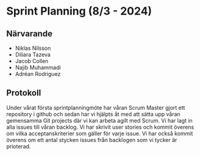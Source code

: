 # Sprint Planning (8/3 -  2024)

## Närvarande
* Niklas Nilsson
* Diliara Tazeva
* Jacob Collen
* Najib Muhammadi
* Adréan Rodriguez

## Protokoll

Under vårat första sprintplanningmöte har våran Scrum Master gjort ett repository i github och sedan har vi hjälpts åt med att sätta upp våran gemensamma Git projects där vi kan arbeta agilt med Scrum.
Vi har lagt in alla issues till våran backlog. Vi har skrivit user stories och kommit överens om vilka acceptanskriterier som gäller för varje issue.
Vi har också kommit överens om ett antal stycken issues från backlogen som vi tycker är prioterad.